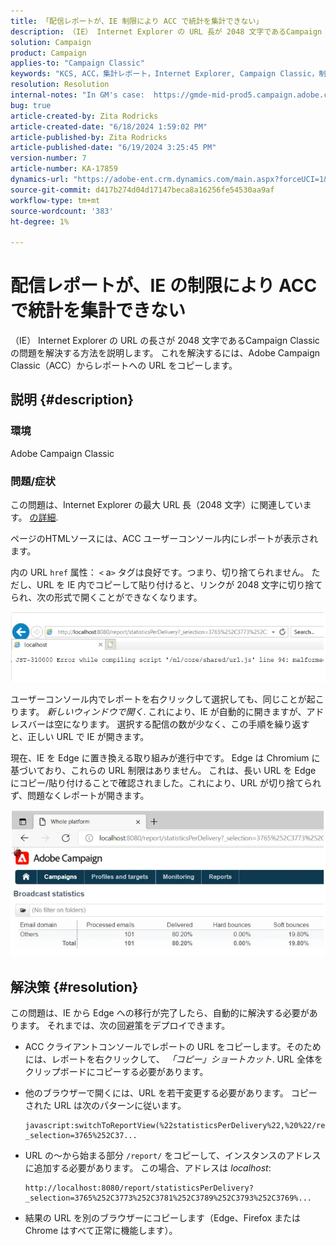 ```yaml
---
title: 「配信レポートが、IE 制限により ACC で統計を集計できない」
description: （IE） Internet Explorer の URL 長が 2048 文字であるCampaign Classicの問題を解決する方法を説明します。
solution: Campaign
product: Campaign
applies-to: "Campaign Classic"
keywords: "KCS, ACC，集計レポート，Internet Explorer, Campaign Classic，制限，配信レポート"
resolution: Resolution
internal-notes: "In GM's case:  https://gmde-mid-prod5.campaign.adobe.com//report/statisticsPerDelivery?_selection="
bug: true
article-created-by: Zita Rodricks
article-created-date: "6/18/2024 1:59:02 PM"
article-published-by: Zita Rodricks
article-published-date: "6/19/2024 3:25:45 PM"
version-number: 7
article-number: KA-17859
dynamics-url: "https://adobe-ent.crm.dynamics.com/main.aspx?forceUCI=1&pagetype=entityrecord&etn=knowledgearticle&id=55b4d2e3-7a2d-ef11-840a-002248084fbb"
source-git-commit: d417b274d04d17147beca8a16256fe54530aa9af
workflow-type: tm+mt
source-wordcount: '383'
ht-degree: 1%

---
```


# 配信レポートが、IE の制限により ACC で統計を集計できない


（IE） Internet Explorer の URL の長さが 2048 文字であるCampaign Classicの問題を解決する方法を説明します。 これを解決するには、Adobe Campaign Classic（ACC）からレポートへの URL をコピーします。

## 説明 {#description}


### 環境

Adobe Campaign Classic

### 問題/症状

この問題は、Internet Explorer の最大 URL 長（2048 文字）に関連しています。 [の詳細](https://support.microsoft.com/en-us/topic/maximum-url-length-is-2-083-characters-in-internet-explorer-174e7c8a-6666-f4e0-6fd6-908b53c12246).

ページのHTMLソースには、ACC ユーザーコンソール内にレポートが表示されます。

内の URL `href` 属性： `<` a`>`  タグは良好です。つまり、切り捨てられません。 ただし、URL を IE 内でコピーして貼り付けると、リンクが 2048 文字に切り捨てられ、次の形式で開くことができなくなります。

![](assets/___3f8ed4e9-7a2d-ef11-840a-002248084fbb___.png)

ユーザーコンソール内でレポートを右クリックして選択しても、同じことが起こります。 *新しいウィンドウで開く*. これにより、IE が自動的に開きますが、アドレスバーは空になります。 選択する配信の数が少なく、この手順を繰り返すと、正しい URL で IE が開きます。

現在、IE を Edge に置き換える取り組みが進行中です。 Edge は Chromium に基づいており、これらの URL 制限はありません。 これは、長い URL を Edge にコピー/貼り付けることで確認されました。これにより、URL が切り捨てられず、問題なくレポートが開きます。

![](assets/___618ed4e9-7a2d-ef11-840a-002248084fbb___.png)


## 解決策 {#resolution}


この問題は、IE から Edge への移行が完了したら、自動的に解決する必要があります。 それまでは、次の回避策をデプロイできます。

- ACC クライアントコンソールでレポートの URL をコピーします。そのためには、レポートを右クリックして、 *「コピー」ショートカット*. URL 全体をクリップボードにコピーする必要があります。
- 他のブラウザーで開くには、URL を若干変更する必要があります。 コピーされた URL は次のパターンに従います。




  ```
  javascript:switchToReportView(%22statisticsPerDelivery%22,%20%22/report/statisticsPerDelivery?_selection=3765%252C37...
  ```






- URL の～から始まる部分 `/report/` をコピーして、インスタンスのアドレスに追加する必要があります。 この場合、アドレスは *localhost*:




  ```
  http://localhost:8080/report/statisticsPerDelivery?_selection=3765%252C3773%252C3781%252C3789%252C3793%252C3769%...
  ```






- 結果の URL を別のブラウザーにコピーします（Edge、Firefox または Chrome はすべて正常に機能します）。


